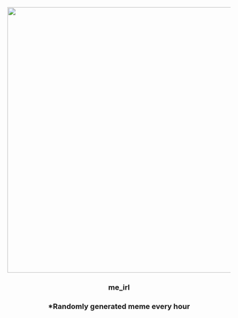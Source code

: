 <p align="center">
        <img src="https://i.redd.it/hh6aeswxxek91.jpg" width="600" height="600">
        </p>
        <h3 align="center">me_irl</h3>
        <h3 align="center">*Randomly generated meme every hour</h3>
    